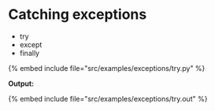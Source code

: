 # Catching exceptions

* try
* except
* finally

{% embed include file="src/examples/exceptions/try.py" %}

**Output:**

{% embed include file="src/examples/exceptions/try.out" %}

